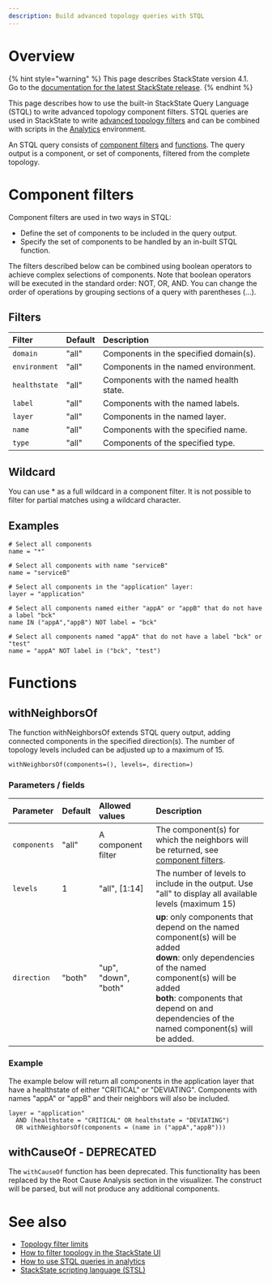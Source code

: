 ```yaml
---
description: Build advanced topology queries with STQL
---
```


# Overview

{% hint style="warning" %}
This page describes StackState version 4.1.  
Go to the [documentation for the latest StackState release](https://docs.stackstate.com/).
{% endhint %}

This page describes how to use the built-in StackState Query Language (STQL) to write advanced topology component filters. STQL queries are used in StackState to write [advanced topology filters](/use/views/filters.md#advanced-topology-filters) and can be combined with scripts in the [Analytics](/use/analytics.md) environment.

An STQL query consists of [component filters](#component-filters) and [functions](#functions). The query output is a component, or set of components, filtered from the complete topology. 

# Component filters

Component filters are used in two ways in STQL:

- Define the set of components to be included in the query output.
- Specify the set of components to be handled by an in-built STQL function.

The filters described below can be combined using boolean operators to achieve complex selections of components. Note that boolean operators will be executed in the standard order: NOT, OR, AND. You can change the order of operations by grouping sections of a query with parentheses (...).

## Filters

| Filter | Default | Description |
|:---|:---|:---|
| `domain` | "all" | Components in the specified domain(s). |
| `environment` | "all" | Components in the named environment. |
| `healthstate` | "all" | Components with the named health state. |
| `label` | "all" | Components with the named labels. |
| `layer` | "all" | Components in the named layer. |
| `name` | "all" | Components with the specified name. |
| `type` | "all" | Components of the specified type. |

## Wildcard

You can use * as a full wildcard in a component filter. It is not possible to filter for partial matches using a wildcard character.

## Examples

```
# Select all components
name = "*"

# Select all components with name "serviceB"
name = "serviceB"

# Select all components in the "application" layer:
layer = "application"

# Select all components named either "appA" or "appB" that do not have a label "bck"
name IN ("appA","appB") NOT label = "bck"

# Select all components named "appA" that do not have a label "bck" or "test"
name = "appA" NOT label in ("bck", "test")
```

# Functions

## withNeighborsOf

The function withNeighborsOf extends STQL query output, adding connected components in the specified direction(s). The number of topology levels included can be adjusted up to a maximum of 15.

`withNeighborsOf(components=(), levels=, direction=)`

### Parameters / fields

| Parameter | Default | Allowed values | Description |
|:---|:---|:---|:---|
| `components` | "all" | A component filter | The component(s) for which the neighbors will be returned, see [component filters](#component-filters). |
| `levels` | 1 | "all", [1:14] | The number of levels to include in the output. Use "all" to display all available levels (maximum 15) |
| `direction` | "both" | "up", "down", "both" |**up**: only components that depend on the named component(s) will be added <br />**down**: only dependencies of the named component(s) will be added <br />**both**: components that depend on and dependencies of the named component(s) will be added. |

### Example

The example below will return all components in the application layer that have a healthstate of either "CRITICAL" or "DEVIATING". Components with names "appA" or "appB" and their neighbors will also be included.

```
layer = "application"
  AND (healthstate = "CRITICAL" OR healthstate = "DEVIATING")
  OR withNeighborsOf(components = (name in ("appA","appB")))
```

## withCauseOf - DEPRECATED

The `withCauseOf` function has been deprecated. This functionality has been replaced by the Root Cause Analysis section in the visualizer. The construct will be parsed, but will not produce any additional components.

# See also

- [Topology filter limits](/use/views/filters.md#topology-filtering-limits)
- [How to filter topology in the StackState UI](/use/views/filters.md)
- [How to use STQL queries in analytics](/use/analytics.md)
- [StackState scripting language (STSL)](/develop/reference/scripting/README.md)
